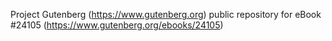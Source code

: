 Project Gutenberg (https://www.gutenberg.org) public repository for eBook #24105 (https://www.gutenberg.org/ebooks/24105)
